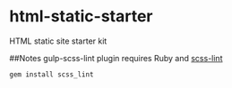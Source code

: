 # html-static-starter
HTML static site starter kit


##Notes
gulp-scss-lint plugin requires Ruby and [scss-lint](https://github.com/causes/scss-lint)
```shell
gem install scss_lint
```
